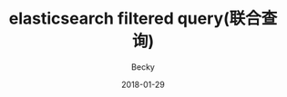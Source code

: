 ---
layout: post
title:  "elasticsearch filtered query(联合查询)"
crawlertitle: "elasticsearch"
summary: "How to query in elasticsearch"
date:   2018-01-29
categories: posts
tags: 'Elasticsearch-1.7.6'
author: Becky
---